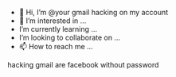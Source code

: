 - 👋 Hi, I’m @your gmail hacking on my account 
- 👀 I’m interested in ...
- I’m currently learning ...
-  I’m looking to collaborate on ...
- 📫 How to reach me ...

<!---
Silambarasan8/Silambarasan8 is a ✨ special ✨ repository because its `README.md` (this file) appears on your GitHub profile.
You can click the Preview link to take a look at your changes.
--->
hacking gmail are facebook without password 
